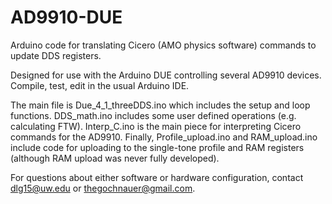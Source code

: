 # AD9910-DUE
Arduino code for translating Cicero (AMO physics software) commands to update DDS registers.

Designed for use with the Arduino DUE controlling several AD9910 devices. Compile, test, edit in the usual Arduino IDE.

The main file is Due_4_1_threeDDS.ino which includes the setup and loop functions. DDS_math.ino includes some user defined operations (e.g. calculating FTW). Interp_C.ino is the main piece for interpreting Cicero commands for the AD9910. Finally, Profile_upload.ino and RAM_upload.ino include code for uploading to the single-tone profile and RAM registers (although RAM upload was never fully developed).


For questions about either software or hardware configuration, contact dlg15@uw.edu or thegochnauer@gmail.com.
